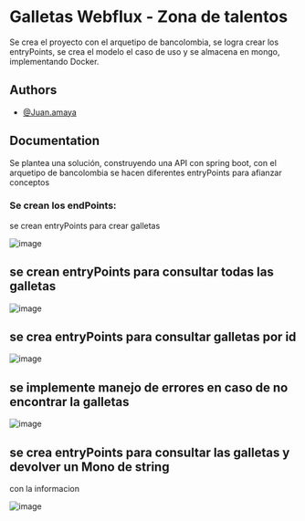 
# Galletas Webflux - Zona de talentos

Se crea el proyecto con el arquetipo de bancolombia, se logra crear los entryPoints, 
se crea el modelo el caso de uso y se almacena en mongo, implementando Docker.

 

## Authors

- [@Juan.amaya](https://github.com/juanamayasofka/galletasWebFlux)


## Documentation

Se plantea una solución, construyendo una API con spring boot, con el arquetipo de bancolombia
se hacen diferentes entryPoints para afianzar conceptos 


### Se crean los endPoints:

se crean entryPoints para crear galletas

![image](https://user-images.githubusercontent.com/111831040/186541332-edb91512-e327-4ed7-8e89-7cd4f98f93d4.png)


## se crean entryPoints para consultar todas las galletas
![image](https://user-images.githubusercontent.com/111831040/186541373-d4c3c078-6463-487c-98ad-3e6362cc2bd1.png)


## se crea entryPoints para consultar galletas por id

![image](https://user-images.githubusercontent.com/111831040/186541426-a74aad84-4f74-46c2-a4b9-eb4eeb6bb87c.png)


## se implemente manejo de errores en caso de no encontrar la galletas

![image](https://user-images.githubusercontent.com/111831040/186541469-7266fb04-85c8-4498-a246-f8cfb63fe658.png)


## se crea entryPoints para consultar las galletas y devolver un Mono de string
con la informacion

![image](https://user-images.githubusercontent.com/111831040/186541534-b5690a3c-f766-493f-96b9-42697203ee32.png)

